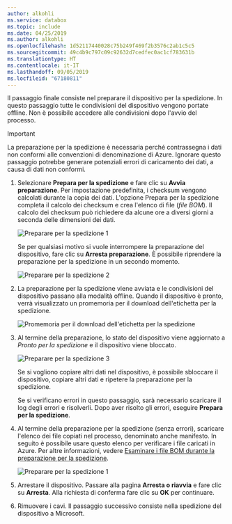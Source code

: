 ```yaml
---
author: alkohli
ms.service: databox
ms.topic: include
ms.date: 04/25/2019
ms.author: alkohli
ms.openlocfilehash: 1d52117440028c75b249f469f2b3576c2ab1c5c5
ms.sourcegitcommit: 49c4b9c797c09c92632d7cedfec0ac1cf783631b
ms.translationtype: HT
ms.contentlocale: it-IT
ms.lasthandoff: 09/05/2019
ms.locfileid: "67180811"
---
```

Il passaggio finale consiste nel preparare il dispositivo per la spedizione. In questo passaggio tutte le condivisioni del dispositivo vengono portate offline. Non è possibile accedere alle condivisioni dopo l'avvio del processo.

> [!IMPORTANT]
> La preparazione per la spedizione è necessaria perché contrassegna i dati non conformi alle convenzioni di denominazione di Azure. Ignorare questo passaggio potrebbe generare potenziali errori di caricamento dei dati, a causa di dati non conformi.

1. Selezionare **Prepara per la spedizione** e fare clic su **Avvia preparazione**. Per impostazione predefinita, i checksum vengono calcolati durante la copia dei dati. L'opzione Prepara per la spedizione completa il calcolo dei checksum e crea l'elenco di file (*file BOM*). Il calcolo dei checksum può richiedere da alcune ore a diversi giorni a seconda delle dimensioni dei dati. 
   
    ![Preparare per la spedizione 1](media/data-box-prepare-to-ship/prepare-to-ship1.png)

    Se per qualsiasi motivo si vuole interrompere la preparazione del dispositivo, fare clic su **Arresta preparazione**. È possibile riprendere la preparazione per la spedizione in un secondo momento.
        
    ![Preparare per la spedizione 2](media/data-box-prepare-to-ship/prepare-to-ship2.png)
    
2. La preparazione per la spedizione viene avviata e le condivisioni del dispositivo passano alla modalità offline. Quando il dispositivo è pronto, verrà visualizzato un promemoria per il download dell'etichetta per la spedizione.

    ![Promemoria per il download dell'etichetta per la spedizione](media/data-box-prepare-to-ship/download-shipping-label-reminder.png)

3. Al termine della preparazione, lo stato del dispositivo viene aggiornato a *Pronto per la spedizione* e il dispositivo viene bloccato.
        
    ![Preparare per la spedizione 3](media/data-box-prepare-to-ship/prepare-to-ship3.png)

    Se si vogliono copiare altri dati nel dispositivo, è possibile sbloccare il dispositivo, copiare altri dati e ripetere la preparazione per la spedizione.

    Se si verificano errori in questo passaggio, sarà necessario scaricare il log degli errori e risolverli. Dopo aver risolto gli errori, eseguire **Prepara per la spedizione**.

4. Al termine della preparazione per la spedizione (senza errori), scaricare l'elenco dei file copiati nel processo, denominato anche manifesto. In seguito è possibile usare questo elenco per verificare i file caricati in Azure. Per altre informazioni, vedere [Esaminare i file BOM durante la preparazione per la spedizione](../articles/databox/data-box-logs.md#inspect-bom-during-prepare-to-ship).
        
    ![Preparare per la spedizione 1](media/data-box-prepare-to-ship/prepare-to-ship4.png)

5. Arrestare il dispositivo. Passare alla pagina **Arresta o riavvia** e fare clic su **Arresta**. Alla richiesta di conferma fare clic su **OK** per continuare.

6. Rimuovere i cavi. Il passaggio successivo consiste nella spedizione del dispositivo a Microsoft.
